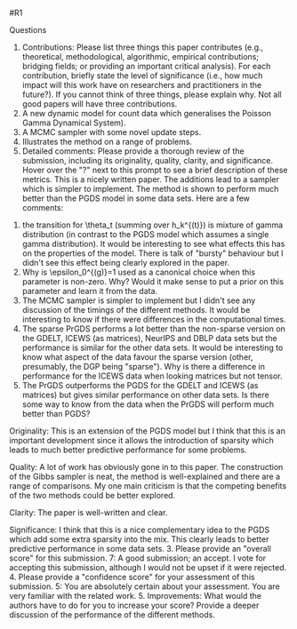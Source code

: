 #R1

Questions
1. Contributions: Please list three things this paper contributes (e.g., theoretical, methodological, algorithmic, empirical contributions; bridging fields; or providing an important critical analysis). For each contribution, briefly state the level of significance (i.e., how much impact will this work have on researchers and practitioners in the future?). If you cannot think of three things, please explain why. Not all good papers will have three contributions.
1. A new dynamic model for count data which generalises the Poisson Gamma Dynamical System).
2. A MCMC sampler with some novel update steps.
3. Illustrates the method on a range of problems.
2. Detailed comments: Please provide a thorough review of the submission, including its originality, quality, clarity, and significance. Hover over the "?" next to this prompt to see a brief description of these metrics.
This is a nicely written paper. The additions lead to a sampler which is simpler to implement. The method is shown to perform much better than the PGDS model in some data sets. Here are a few comments:
1) the transition for \theta_t (summing over h_k^{(t)}) is mixture of gamma distribution (in contrast to the PGDS model which assumes a single gamma distribution). It would be interesting to see what effects this has on the properties of the model. There is talk of "bursty" behaviour but I didn't see this effect being clearly explored in the paper.
2) Why is \epsilon_0^{(g)}=1 used as a canonical choice when this parameter is non-zero. Why? Would it make sense to put a prior on this parameter and learn it from the data.
3) The MCMC sampler is simpler to implement but I didn't see any discussion of the timings of the different methods. It would be interesting to know if there were differences in the computational times.
4) The sparse PrGDS performs a lot better than the non-sparse version on the GDELT, ICEWS (as matrices), NeurIPS and DBLP data sets but the performance is similar for the other data sets. It would be interesting to know what aspect of the data favour the sparse version (other, presumably, the DGP being "sparse"). Why is there a difference in performance for the ICEWS data when looking matrices but not tensor.
5) The PrGDS outperforms the PGDS for the GDELT and ICEWS (as matrices) but gives similar performance on other data sets. Is there some way to know from the data when the PrGDS will perform much better than PGDS?

Originality: This is an extension of the PGDS model but I think that this is an important development since it allows the introduction of sparsity which leads to much better predictive performance for some problems.

Quality: A lot of work has obviously gone in to this paper. The construction of the Gibbs sampler is neat, the method is well-explained and there are a range of comparisons. My one main criticism is that the competing benefits of the two methods could be better explored.

Clarity: The paper is well-written and clear.

Significance: I think that this is a nice complementary idea to the PGDS which add some extra sparsity into the mix. This clearly leads to better predictive performance in some data sets.
3. Please provide an "overall score" for this submission.
7: A good submission; an accept. I vote for accepting this submission, although I would not be upset if it were rejected.
4. Please provide a "confidence score" for your assessment of this submission.
5: You are absolutely certain about your assessment. You are very familiar with the related work.
5. Improvements: What would the authors have to do for you to increase your score?
Provide a deeper discussion of the performance of the different methods.
